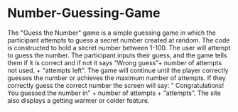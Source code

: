# Number-Guessing-Game

The "Guess the Number" game is a simple guessing game in which the participant attempts to guess a secret number created at random.  The code is constructed to hold a secret number between 1-100. The user will attempt to guess the number. The participant inputs their guess, and the game tells them if it is correct and if not it says “Wrong guess”+ number of attempts not used, + “attempts left”. The game will continue until the player correctly guesses the number or achieves the maximum number of attempts. If they correctly guess the correct number the screen will say: “ Congratulations! You guessed the number in” + number of attempts + “attempts”. The site also displays a getting warmer or colder feature. 
